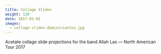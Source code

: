```yaml
---
title: Collage Slides
weight: 120
date: 2017-01-01
images:
  - collage-slides-dominicsantos.jpg
---
```

Acetate collage slide projections for the band Allah Las —
North American Tour 2017

